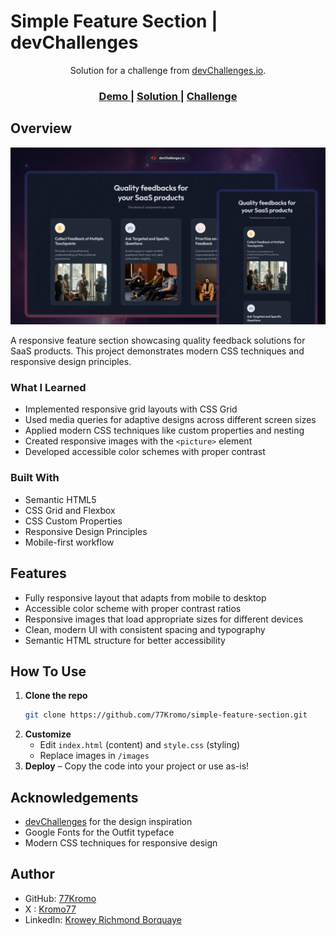 # Simple Feature Section | devChallenges

<div align="center">
  Solution for a challenge from <a href="http://devchallenges.io" target="_blank">devChallenges.io</a>.
</div>

<div align="center">
  <h3>
    <a href="https://your-demo-link.com">
      Demo
    </a>
    <span> | </span>
    <a href="https://github.com/your-username/simple-feature-section">
      Solution
    </a>
    <span> | </span>
    <a href="https://devchallenges.io/challenges/simple-feature-section-challenge">
      Challenge
    </a>
  </h3>
</div>

## Overview

![Screenshot](./thumbnail.jpg)

A responsive feature section showcasing quality feedback solutions for SaaS products. This project demonstrates modern CSS techniques and responsive design principles.

### What I Learned

- Implemented responsive grid layouts with CSS Grid
- Used media queries for adaptive designs across different screen sizes
- Applied modern CSS techniques like custom properties and nesting
- Created responsive images with the `<picture>` element
- Developed accessible color schemes with proper contrast

### Built With

- Semantic HTML5
- CSS Grid and Flexbox
- CSS Custom Properties
- Responsive Design Principles
- Mobile-first workflow

## Features

- Fully responsive layout that adapts from mobile to desktop
- Accessible color scheme with proper contrast ratios
- Responsive images that load appropriate sizes for different devices
- Clean, modern UI with consistent spacing and typography
- Semantic HTML structure for better accessibility

## How To Use
 
1. **Clone the repo**  
   ```sh  
   git clone https://github.com/77Kromo/simple-feature-section.git  
   ```  
2. **Customize**  
   - Edit `index.html` (content) and `style.css` (styling)  
   - Replace images in `/images`  
3. **Deploy** – Copy the code into your project or use as-is! 

## Acknowledgements

- [devChallenges](https://devchallenges.io) for the design inspiration
- Google Fonts for the Outfit typeface
- Modern CSS techniques for responsive design

## Author

- GitHub: [77Kromo](https://github.com/77Kromo)
- X : [Kromo77](https://x.com/kromo772004)
- LinkedIn: [Krowey Richmond Borquaye](https://www.linkedin.com/in/krowey-richmond-borquaye77/)